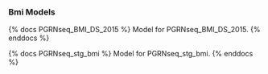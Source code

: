 ### Bmi Models

{% docs PGRNseq_BMI_DS_2015 %}
Model for PGRNseq_BMI_DS_2015.
{% enddocs %}

{% docs PGRNseq_stg_bmi %}
Model for PGRNseq_stg_bmi.
{% enddocs %}
